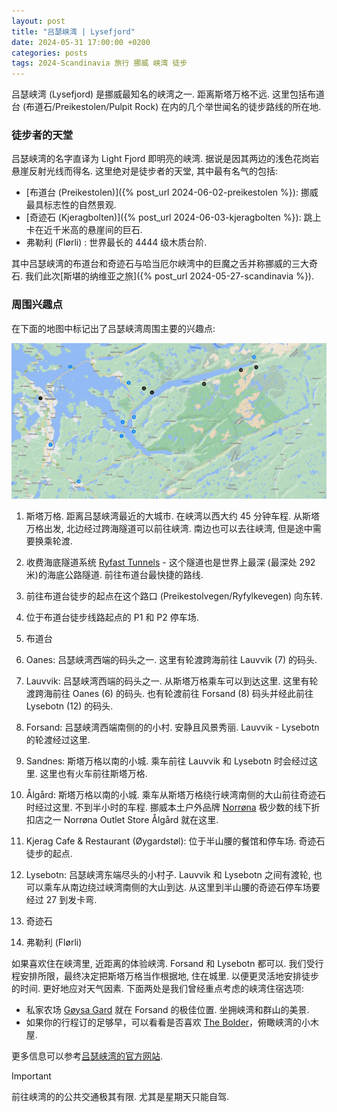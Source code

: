 ```yaml
---
layout: post
title: "吕瑟峡湾 | Lysefjord"
date: 2024-05-31 17:00:00 +0200
categories: posts
tags: 2024-Scandinavia 旅行 挪威 峡湾 徒步
---
```


吕瑟峡湾 (Lysefjord) 是挪威最知名的峡湾之一. 距离斯塔万格不远. 这里包括布道台 (布道石/Preikestolen/Pulpit Rock) 在内的几个举世闻名的徒步路线的所在地. 

### 徒步者的天堂

吕瑟峡湾的名字直译为 Light Fjord 即明亮的峡湾. 据说是因其两边的浅色花岗岩悬崖反射光线而得名. 这里绝对是徒步者的天堂, 其中最有名气的包括: 

* [布道台 (Preikestolen)]({% post_url 2024-06-02-preikestolen %}): 挪威最具标志性的自然景观. 
* [奇迹石 (Kjeragbolten)]({% post_url 2024-06-03-kjeragbolten %}): 跳上卡在近千米高的悬崖间的巨石.
* 弗勒利 (Flørli) : 世界最长的 4444 级木质台阶. 

其中吕瑟峡湾的布道台和奇迹石与哈当厄尔峡湾中的巨魔之舌并称挪威的三大奇石. 我们此次[斯堪的纳维亚之旅]({% post_url 2024-05-27-scandinavia %}).

### 周围兴趣点

在下面的地图中标记出了吕瑟峡湾周围主要的兴趣点:

![Lysefjord](/assets/images/2024/scandinavia/lysefjord/map-stavanger-lysefjord.png)

1. 斯塔万格. 距离吕瑟峡湾最近的大城市. 在峡湾以西大约 45 分钟车程. 从斯塔万格出发, 北边经过跨海隧道可以前往峡湾. 南边也可以去往峡湾, 但是途中需要换乘轮渡.

2. 收费海底隧道系统 [Ryfast Tunnels](https://ferde.no/en/toll-stations-and-prices/ryfast) - 这个隧道也是世界上最深 (最深处 292 米)的海底公路隧道. 前往布道台最快捷的路线.

3. 前往布道台徒步的起点在这个路口 (Preikestolvegen/Ryfylkevegen) 向东转.

4. 位于布道台徒步线路起点的 P1 和 P2 停车场.

5. 布道台

6. Oanes: 吕瑟峡湾西端的码头之一. 这里有轮渡跨海前往 Lauvvik (7) 的码头.

7. Lauvvik: 吕瑟峡湾西端的码头之一. 从斯塔万格乘车可以到达这里. 这里有轮渡跨海前往 Oanes (6) 的码头. 也有轮渡前往 Forsand (8) 码头并经此前往 Lysebotn (12) 的码头. 

8. Forsand: 吕瑟峡湾西端南侧的的小村. 安静且风景秀丽. Lauvvik - Lysebotn 的轮渡经过这里.

9. Sandnes: 斯塔万格以南的小城. 乘车前往 Lauvvik 和 Lysebotn 时会经过这里. 这里也有火车前往斯塔万格.

10. Ålgård: 斯塔万格以南的小城. 乘车从斯塔万格绕行峡湾南侧的大山前往奇迹石时经过这里. 不到半小时的车程. 挪威本土户外品牌 [Norrøna](https://www.norrona.com/) 极少数的线下折扣店之一 Norrøna Outlet Store Ålgård 就在这里.


11. Kjerag Cafe & Restaurant (Øygardstøl): 位于半山腰的餐馆和停车场. 奇迹石徒步的起点.

12. Lysebotn: 吕瑟峡湾东端尽头的小村子. Lauvvik 和 Lysebotn 之间有渡轮, 也可以乘车从南边绕过峡湾南侧的大山到达. 从这里到半山腰的奇迹石停车场要经过  27 到发卡弯.

13. 奇迹石

14. 弗勒利 (Flørli)

如果喜欢住在峡湾里, 近距离的体验峡湾. Forsand 和 Lysebotn 都可以. 我们受行程安排所限，最终决定把斯塔万格当作根据地, 住在城里. 以便更灵活地安排徒步的时间. 更好地应对天气因素. 下面两处是我们曾经重点考虑的峡湾住宿选项: 

* 私家农场 [Gøysa Gard](https://lysefjorden.com/goysa-gard/) 就在 Forsand 的极佳位置. 坐拥峡湾和群山的美景. 
* 如果你的行程订的足够早，可以看看是否喜欢 [The Bolder](https://www.thebolder.no/)，俯瞰峡湾的小木屋. 

更多信息可以参考[吕瑟峡湾的官方网站](https://lysefjorden365.com/). 

> [!IMPORTANT]
> 前往峡湾的的公共交通极其有限. 尤其是星期天只能自驾. 



